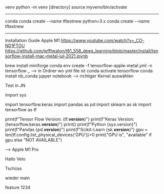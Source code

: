 
venv
 python -m venv [directory]
 source myvenv/bin/activate
 
*********************************************

conda
conda create --name tftestnew python=3.x
conda create --name tftestnew

*********************************************

Installation Guide Apple M1
https://www.youtube.com/watch?v=_CO-ND1FTOU
https://github.com/jeffheaton/t81_558_deep_learning/blob/master/install/tensorflow-install-mac-metal-jul-2021.ipynb


brew install miniforge
conda env create -f tensorflow-apple-metal.yml -n tensorflow _      --> in Ordner wo yml file ist
conda activate tensorflow
conda install nb_conda
jupyer notebook       --> richtiger Kernel auswählen



Test in JN

import sys

import tensorflow.keras
import pandas as pd
import sklearn as sk
import tensorflow as tf

print(f"Tensor Flow Version: {tf.__version__}")
print(f"Keras Version: {tensorflow.keras.__version__}")
print()
print(f"Python {sys.version}")
print(f"Pandas {pd.__version__}")
print(f"Scikit-Learn {sk.__version__}")
gpu = len(tf.config.list_physical_devices('GPU'))>0
print("GPU is", "available" if gpu else "NOT AVAILABLE")

--> Apple M1 Pro


Hallo Velo 

Tschüss


wieder main

feature 1234

